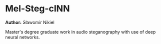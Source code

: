 # Mel-Steg-cINN

**Author:** Sławomir Nikiel

Master's degree graduate work in audio steganography with use of deep neural networks. 